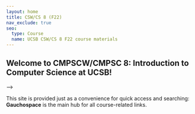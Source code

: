 ```yaml
---
layout: home
title: CSW/CS 8 (F22)
nav_exclude: true
seo:
  type: Course
  name: UCSB CSW/CS 8 F22 course materials
---
```


<!--
# {{ site.tagline }}
{: .mb-2 }
{{ site.description }}
{: .fs-6 .fw-300 }
-->

## Welcome to CMPSCW/CMPSC 8: Introduction to Computer Science at UCSB! 

<!--
The link to this webpage is [{{site.url}}{{ site.baseurl }}]({{site.url}}{{ site.baseurl }}).

Use links at the top of this page to access the main course resources (most were mentioned in the [Syllabus]({{site.url}}{{ site.baseurl }}/about/#course-tools)).

<!--Read the ["Getting Started" announcement]({{site.url}}{{ site.baseurl }}/announcements) to know what to do before the first day of class.-->
<!--[Jump to the current week]({{ site.url }}{{ site.baseurl }}/calendar#week-1){: .btn .btn-blue }-->
-->

This site is provided just as a convenience for quick access and searching: **Gauchospace** is the main hub for all course-related links.

<!--
{% if site.announcements %}
{{ site.announcements.last }}
[Previous Announcements](announcements.md){: .btn .btn-outline .fs-3 }
{% endif %}
-->
